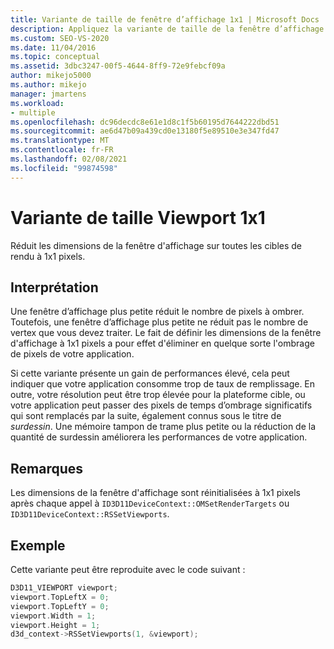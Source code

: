 ```yaml
---
title: Variante de taille de fenêtre d’affichage 1x1 | Microsoft Docs
description: Appliquez la variante de taille de la fenêtre d’affichage 1x1 pour réduire les dimensions de la fenêtre d’affichage de toutes les cibles de rendu à 1x1 pixels.
ms.custom: SEO-VS-2020
ms.date: 11/04/2016
ms.topic: conceptual
ms.assetid: 3dbc3247-00f5-4644-8ff9-72e9febcf09a
author: mikejo5000
ms.author: mikejo
manager: jmartens
ms.workload:
- multiple
ms.openlocfilehash: dc96decdc8e61e1d8c1f5b60195d7644222dbd51
ms.sourcegitcommit: ae6d47b09a439cd0e13180f5e89510e3e347fd47
ms.translationtype: MT
ms.contentlocale: fr-FR
ms.lasthandoff: 02/08/2021
ms.locfileid: "99874598"
---
```

# <a name="1x1-viewport-size-variant"></a>Variante de taille Viewport 1x1
Réduit les dimensions de la fenêtre d'affichage sur toutes les cibles de rendu à 1x1 pixels.

## <a name="interpretation"></a>Interprétation
 Une fenêtre d’affichage plus petite réduit le nombre de pixels à ombrer. Toutefois, une fenêtre d’affichage plus petite ne réduit pas le nombre de vertex que vous devez traiter. Le fait de définir les dimensions de la fenêtre d'affichage à 1x1 pixels a pour effet d'éliminer en quelque sorte l'ombrage de pixels de votre application.

 Si cette variante présente un gain de performances élevé, cela peut indiquer que votre application consomme trop de taux de remplissage. En outre, votre résolution peut être trop élevée pour la plateforme cible, ou votre application peut passer des pixels de temps d’ombrage significatifs qui sont remplacés par la suite, également connus sous le titre de *surdessin*. Une mémoire tampon de trame plus petite ou la réduction de la quantité de surdessin améliorera les performances de votre application.

## <a name="remarks"></a>Remarques
 Les dimensions de la fenêtre d'affichage sont réinitialisées à 1x1 pixels après chaque appel à `ID3D11DeviceContext::OMSetRenderTargets` ou `ID3D11DeviceContext::RSSetViewports`.

## <a name="example"></a>Exemple
 Cette variante peut être reproduite avec le code suivant :

```cpp
D3D11_VIEWPORT viewport;
viewport.TopLeftX = 0;
viewport.TopLeftY = 0;
viewport.Width = 1;
viewport.Height = 1;
d3d_context->RSSetViewports(1, &viewport);
```
